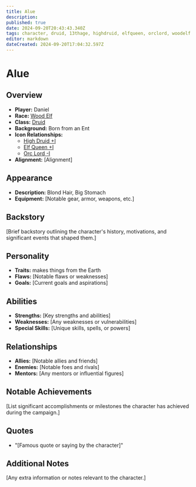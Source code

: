 ```yaml
---
title: Alue
description: 
published: true
date: 2024-09-20T20:43:43.340Z
tags: character, druid, 13thage, highdruid, elfqueen, orclord, woodelf
editor: markdown
dateCreated: 2024-09-20T17:04:32.597Z
---
```


# Alue

## Overview
- **Player:** Daniel
- **Race:** [Wood Elf](/t/woodelf)
- **Class:** [Druid](/t/druid)
- **Background:** Born from an Ent
- **Icon Relationships:** 
   - [High Druid +I](/t/highdruid)
   - [Elf Queen +I](/t/elfqueen)
   - [Orc Lord -I](/t/#orclord)
- **Alignment:** [Alignment]

## Appearance
- **Description:** Blond Hair, Big Stomach
- **Equipment:** [Notable gear, armor, weapons, etc.]

## Backstory
[Brief backstory outlining the character's history, motivations, and significant events that shaped them.]

## Personality
- **Traits:** makes things from the Earth
- **Flaws:** [Notable flaws or weaknesses]
- **Goals:** [Current goals and aspirations]

## Abilities
- **Strengths:** [Key strengths and abilities]
- **Weaknesses:** [Any weaknesses or vulnerabilities]
- **Special Skills:** [Unique skills, spells, or powers]

## Relationships
- **Allies:** [Notable allies and friends]
- **Enemies:** [Notable foes and rivals]
- **Mentors:** [Any mentors or influential figures]

## Notable Achievements
[List significant accomplishments or milestones the character has achieved during the campaign.]

## Quotes
- "[Famous quote or saying by the character]"

## Additional Notes
[Any extra information or notes relevant to the character.]
